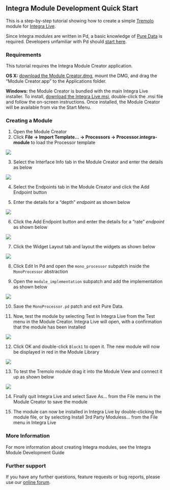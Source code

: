 ## Integra Module Development Quick Start
<!-- This is a tutorial -->

This is a step-by-step tutorial showing how to create a simple [Tremolo](http://en.wikipedia.org/wiki/Tremolo) module for [Integra Live](http://integralive.org). 

Since Integra *modules* are written in Pd, a basic knowledge of [Pure Data](http://puredata.info) is required. Developers unfamiliar with Pd should [start here](http://puredata.info/docs/StartHere/).

### Requirements

This tutorial requires the Integra Module Creator application.

**OS X:** [download the Module Creator.dmg](http://sourceforge.net/projects/integralive/files/), mount the DMG, and drag the “Module Creator.app” to the Applications folder.

**Windows:** the Module Creator is bundled with the main Integra Live installer. To install, [download the Integra Live.msi](http://sourceforge.net/projects/integralive/files/), double-click the .msi file and follow the on-screen instructions. Once installed, the Module Creator will be available from via the Start Menu.

### Creating a Module

1. Open the Module Creator
2. Click **File -> Import Template... -> Processors -> Processor.integra-module** to load the Processor template

 ![](../../page-images/import_processor.png)

3. Select the Interface Info tab in the Module Creator and enter the details as below

 ![](../../page-images/tremolo_info.png)


4. Select the Endpoints tab in the Module Creator and click the Add Endpoint button

5. Enter the details for a “depth” *endpoint* as shown below

  ![](../../page-images/tremolo_depth.png)

6. Click the Add Endpoint button and enter the details for a “rate” *endpoint* as shown below

  ![](../../page-images/tremolo_rate.png)

7. Click the Widget Layout tab and layout the widgets as shown below

  ![](../../page-images/tremolo_layout.png)

8. Click Edit In Pd and open the `mono_processor` subpatch inside the `MonoProcessor` abstraction

9. Open the `module_implementation` subpatch and add the implementation as shown below

  ![](../../page-images/tremolo_implementation.png)

10. Save the `MonoProcessor.pd` patch and exit Pure Data. 

11. Now, test the module by selecting Test In Integra Live from the Test menu in the Module Creator. Integra Live will open, with a confirmation that the module has been installed

  ![](../../page-images/tremolo_install_confirmation.png)

12. Click OK and double-click `Block1` to open it. The new module will now be displayed in red in the Module Library

  ![](../../page-images/tremolo_in_module_library.png)

13. To test the Tremolo module drag it into the Module View and connect it up as shown below

  ![](../../page-images/tremolo_in_module_view.png)

14. Finally quit Integra Live and select Save As... from the File menu in the Module Creator to save the module

15. The module can now be installed in Integra Live by double-clicking the module file, or by selecting Install 3rd Party Moduless... from the File menu in Integra Live


### More Information

For more information about creating Integra modules, see the Integra Module Development Guide

### Further support

If you have any further questions, feature requests or bug reports, please use our [online forum](http://integralive.org/forum).

<link rel="stylesheet" type="text/css" href="../../page-images/style.css" media="screen" />

